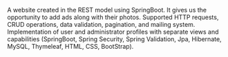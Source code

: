 A website created in the REST model using SpringBoot. It gives us the opportunity to add ads along with their photos. Supported HTTP requests, CRUD operations, data validation, pagination, and mailing system. Implementation of user and administrator profiles with separate views and capabilities (SpringBoot, Spring Security, Spring Validation, Jpa, Hibernate, MySQL, Thymeleaf, HTML, CSS, BootStrap).

